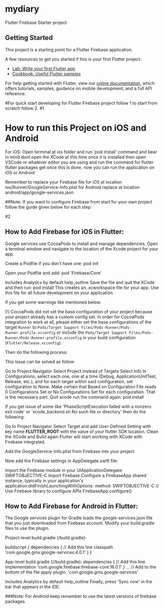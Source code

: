 # mydiary

Flutter Firebase Starter project

## Getting Started

This project is a starting point for a Flutter Firebase application.

A few resources to get you started if this is your first Flutter project:

- [Lab: Write your first Flutter app](https://flutter.io/docs/get-started/codelab)
- [Cookbook: Useful Flutter samples](https://flutter.io/docs/cookbook)

For help getting started with Flutter, view our 
[online documentation](https://flutter.io/docs), which offers tutorials, 
samples, guidance on mobile development, and a full API reference.

#For quick start developing for Flutter Firebase project follow 1 to start from scratch follow 2.
#1
# How to run this Project on iOS and Android 

For iOS:
Open terminal at ios folder and run 'pod install' command and bear in mind dont open the XCode at this time once it is installed then open VSCode or whatever editor you are using and run the command for flutter
flutter packages get
once this is done, now you can run the application on iOS or Android

Remember to replace your Firebase file for iOS at location
ios/Runner/GoogleService-Info.plist
for Android replace at location
android/app/google-services.json

##Note: If you want to configure Firebase from start for your own project follow the guide given below for each step

#2

## How to Add Firebase for iOS in Flutter:

Google services use CocoaPods to install and manage dependencies. Open a terminal window and navigate to the location of the Xcode project for your app.

Create a Podfile if you don't have one:
pod init

Open your Podfile and add:
pod 'Firebase/Core'

Includes Analytics by default help_outline
Save the file and quit the XCode and then run:
pod install
This creates an .xcworkspace file for your app. Use this file for all future development on your application.

If you get some warnings like mentioned below:

[!] CocoaPods did not set the base configuration of your project because your project already has a custom config set. In order for CocoaPods integration to work at all, please either set the base configurations of the target `Runner` to `Pods/Target Support Files/Pods-Runner/Pods-Runner.profile.xcconfig` or include the `Pods/Target Support Files/Pods-Runner/Pods-Runner.profile.xcconfig` in your build configuration (`Flutter/Release.xcconfig`).

Then do the following process:

This issue can be solved as follow 

Go to Project Navigator
Select Project instead of Targets
Select Info
In Configurations, select each one, one at a time (Debug, ApplicationUnitTest, Release, etc.), and for each target within said configuration, set configuration to None.
Make certain that Based on Configuration File reads 0 Configurations Set or No Configurations Set for each configuration. That is the necessary part.
Quit xcode
run the command again:
pod install


If you get issue of some like 'PhaseScriptExecution failed with a nonzero exit code' or 'xcode_backend.sh No such file or directory' then do the following:

Go to Project Navigator
Select Target and add User-Defined Setting with key name **FLUTTER_ROOT** with the value of your flutter SDK location.
Clean the XCode and Build again Flutter will start working with XCode with Firebase integrated.

Add the GoogleService-Info.plist from Firebase into your project

Now add the Firebase settings in AppDelegate.swift file:

Import the Firebase module in your UIApplicationDelegate:
SWIFTOBJECTIVE-C
import Firebase
Configure a FirebaseApp shared instance, typically in your application's application:didFinishLaunchingWithOptions: method:
SWIFTOBJECTIVE-C
// Use Firebase library to configure APIs
FirebaseApp.configure()

## How to Add Firebase for Android in Flutter:

The Google services plugin for Gradle loads the google-services.json file that you just downloaded from Firebase account. Modify your build.gradle files to use the plugin.

Project-level build.gradle (<project>/build.gradle):

buildscript {
  dependencies {
    // Add this line
    classpath 'com.google.gms:google-services:4.0.1'
  }
}

App-level build.gradle (<project>/<app-module>/build.gradle):
dependencies {
  // Add this line
  implementation 'com.google.firebase:firebase-core:16.0.1'
}
...
// Add to the bottom of the file
apply plugin: 'com.google.gms.google-services'

Includes Analytics by default help_outline
Finally, press 'Sync now' in the bar that appears in the IDE:

###Note: For Android keep remember to use the latest versions of firebase packages.

